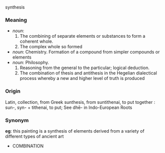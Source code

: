 synthesis
### Meaning
+ _noun_:
   1. The combining of separate elements or substances to form a coherent whole.
   2. The complex whole so formed
+ _noun_: Chemistry. Formation of a compound from simpler compounds or elements
+ _noun_: Philosophy.
   1. Reasoning from the general to the particular; logical deduction.
   2. The combination of thesis and antithesis in the Hegelian dialectical process whereby a new and higher level of truth is produced

### Origin

Latin, collection, from Greek sunthesis, from suntithenai, to put together : sun-, syn- + tithenai, to put; See dhē- in Indo-European Roots

### Synonym

__eg__: this painting is a synthesis of elements derived from a variety of different types of ancient art

+ COMBINATION


